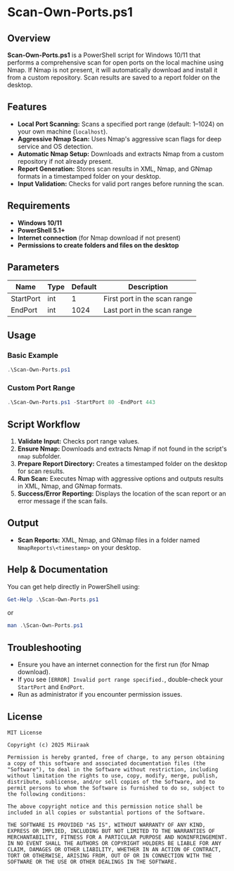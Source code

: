 # Scan-Own-Ports.ps1

## Overview
**Scan-Own-Ports.ps1** is a PowerShell script for Windows 10/11 that performs a comprehensive scan for open ports on the local machine using Nmap. If Nmap is not present, it will automatically download and install it from a custom repository. Scan results are saved to a report folder on the desktop.

## Features
- **Local Port Scanning:** Scans a specified port range (default: 1–1024) on your own machine (`localhost`).
- **Aggressive Nmap Scan:** Uses Nmap's aggressive scan flags for deep service and OS detection.
- **Automatic Nmap Setup:** Downloads and extracts Nmap from a custom repository if not already present.
- **Report Generation:** Stores scan results in XML, Nmap, and GNmap formats in a timestamped folder on your desktop.
- **Input Validation:** Checks for valid port ranges before running the scan.

## Requirements
- **Windows 10/11**
- **PowerShell 5.1+**
- **Internet connection** (for Nmap download if not present)
- **Permissions to create folders and files on the desktop**

## Parameters
| Name      | Type | Default | Description                          |
|-----------|------|---------|--------------------------------------|
| StartPort | int  | 1       | First port in the scan range         |
| EndPort   | int  | 1024    | Last port in the scan range          |

## Usage
### Basic Example
```powershell
.\Scan-Own-Ports.ps1
```

### Custom Port Range
```powershell
.\Scan-Own-Ports.ps1 -StartPort 80 -EndPort 443
```

## Script Workflow
1. **Validate Input:** Checks port range values.
2. **Ensure Nmap:** Downloads and extracts Nmap if not found in the script's `nmap` subfolder.
3. **Prepare Report Directory:** Creates a timestamped folder on the desktop for scan results.
4. **Run Scan:** Executes Nmap with aggressive options and outputs results in XML, Nmap, and GNmap formats.
5. **Success/Error Reporting:** Displays the location of the scan report or an error message if the scan fails.

## Output
- **Scan Reports:** XML, Nmap, and GNmap files in a folder named `NmapReports\<timestamp>` on your desktop.

## Help & Documentation
You can get help directly in PowerShell using:

```powershell
Get-Help .\Scan-Own-Ports.ps1
```

or

```powershell
man .\Scan-Own-Ports.ps1
```

## Troubleshooting
- Ensure you have an internet connection for the first run (for Nmap download).
- If you see `[ERROR] Invalid port range specified.`, double-check your `StartPort` and `EndPort`.
- Run as administrator if you encounter permission issues.

## License
```
MIT License

Copyright (c) 2025 Miiraak

Permission is hereby granted, free of charge, to any person obtaining a copy of this software and associated documentation files (the "Software"), to deal in the Software without restriction, including without limitation the rights to use, copy, modify, merge, publish, distribute, sublicense, and/or sell copies of the Software, and to permit persons to whom the Software is furnished to do so, subject to the following conditions:

The above copyright notice and this permission notice shall be included in all copies or substantial portions of the Software.

THE SOFTWARE IS PROVIDED "AS IS", WITHOUT WARRANTY OF ANY KIND, EXPRESS OR IMPLIED, INCLUDING BUT NOT LIMITED TO THE WARRANTIES OF MERCHANTABILITY, FITNESS FOR A PARTICULAR PURPOSE AND NONINFRINGEMENT. IN NO EVENT SHALL THE AUTHORS OR COPYRIGHT HOLDERS BE LIABLE FOR ANY CLAIM, DAMAGES OR OTHER LIABILITY, WHETHER IN AN ACTION OF CONTRACT, TORT OR OTHERWISE, ARISING FROM, OUT OF OR IN CONNECTION WITH THE SOFTWARE OR THE USE OR OTHER DEALINGS IN THE SOFTWARE.
```